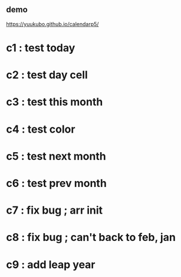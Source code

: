 ## demo  
https://yuukubo.github.io/calendarp5/  
  
# c1  : test today  
# c2  : test day cell  
# c3  : test this month  
# c4  : test color  
# c5  : test next month  
# c6  : test prev month  
# c7  : fix bug ; arr init  
# c8  : fix bug ; can't back to feb, jan  
# c9  : add leap year  